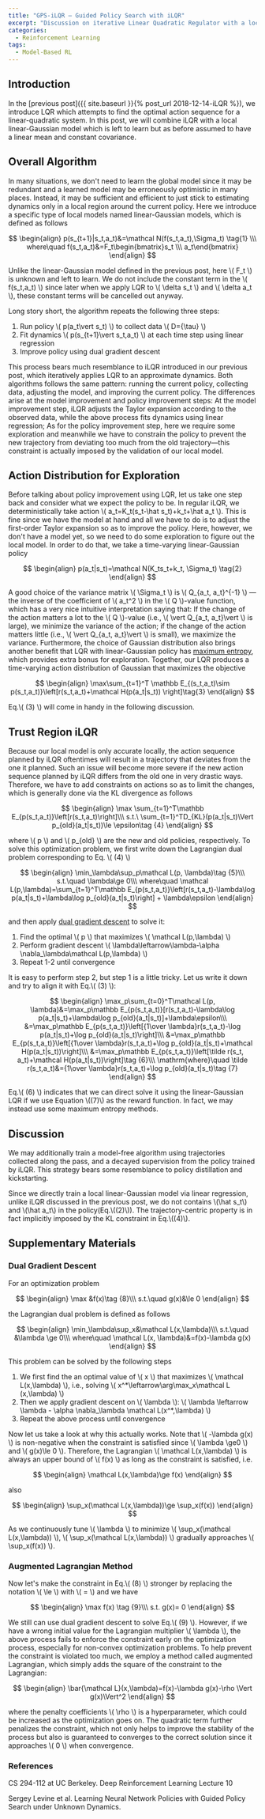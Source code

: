 ```yaml
---
title: "GPS-iLQR — Guided Policy Search with iLQR"
excerpt: "Discussion on iterative Linear Quadratic Regulator with a local linear-Gaussian model"
categories:
  - Reinforcement Learning
tags:
  - Model-Based RL
---
```


## Introduction

In the [previous post]({{ site.baseurl }}{% post_url 2018-12-14-iLQR %}), we introduce LQR which attempts to find the optimal action sequence for a linear-quadratic system. In this post, we will combine iLQR with a local linear-Gaussian model which is left to learn but as before assumed to have a linear mean and constant covariance.

## Overall Algorithm

In many situations, we don't need to learn the global model since it may be redundant and a learned model may be erroneously optimistic in many places. Instead, it may be sufficient and efficient to just stick to estimating dynamics only in a local region around the current policy. Here we introduce a specific type of local models named linear-Gaussian models, which is defined as follows

$$
\begin{align}
p(s_{t+1}|s_t,a_t)&=\mathcal N(f(s_t,a_t),\Sigma_t) \tag{1} \\\
where\quad f(s_t,a_t)&=F_t\begin{bmatrix}s_t \\\ a_t\end{bmatrix}
\end{align}
$$

Unlike the linear-Gaussian model defined in the previous post, here \\( F_t \\) is unknown and left to learn. We do not include the constant term in the \\( f(s_t,a_t) \\) since later when we apply LQR to \\( \delta s_t \\) and \\( \delta a_t \\), these constant terms will be cancelled out anyway.

Long story short, the algorithm repeats the following three steps:

1. Run policy \\( p(a_t\vert s_t) \\) to collect data \\( D=\{\tau\} \\)
2. Fit dynamics \\( p(s_{t+1}\vert s_t,a_t) \\) at each time step using linear regression
3. Improve policy using dual gradient descent

This process bears much resemblance to iLQR introduced in our previous post, which iteratively applies LQR to an approximate dynamics. Both algorithms follows the same pattern: running the current policy, collecting data, adjusting the model, and improving the current policy. The differences arise at the model improvement and policy improvement steps: At the model improvement step, iLQR adjusts the Taylor expansion according to the observed data, while the above process fits dynamics using linear regression; As for the policy improvement step, here we require some exploration and meanwhile we have to constrain the policy to prevent the new trajectory from deviating too much from the old trajectory—this constraint is actually imposed by the validation of our local model. 

## Action Distribution for Exploration

Before talking about policy improvement using LQR, let us take one step back and consider what we expect the policy to be. In regular iLQR, we deterministically take action \\( a_t=K_t(s_t-\hat s_t)+k_t+\hat a_t \\). This is fine since we have the model at hand and all we have to do is to adjust the first-order Taylor expansion so as to improve the policy. Here, however, we don't have a model yet, so we need to do some exploration to figure out the local model. In order to do that, we take a time-varying linear-Gaussian policy


$$
\begin{align}
p(a_t|s_t)=\mathcal N(K_ts_t+k_t, \Sigma_t) \tag{2}
\end{align}
$$


A good choice of the variance matrix \\( \Sigma_t \\) is \\( Q_{a_t, a_t}^{-1} \\) — the inverse of the coefficient of \\( a_t^2 \\) in the \\( Q \\)-value function, which has a very nice intuitive interpretation saying that: If the change of the action matters a lot to the \\( Q \\)-value (i.e., \\( \vert Q_{a_t, a_t}\vert  \\) is large), we minimize the variance of the action; if the change of the action matters little (i.e., \\( \vert Q_{a_t, a_t}\vert  \\) is small), we maximize the variance. Furthermore, the choice of Gaussian distribution also brings another benefit that LQR with linear-Gaussian policy has [maximum entropy](<https://en.wikipedia.org/wiki/Maximum_entropy_probability_distribution#Specified_variance:_the_normal_distribution>), which provides extra bonus for exploration. Together, our LQR produces a time-varying action distribution of Gaussian that maximizes the objective

$$
\begin{align}
\max\sum_{t=1}^T \mathbb E_{(s_t,a_t)\sim p(s_t,a_t)}\left[r(s_t,a_t)+\mathcal H(p(a_t|s_t)) \right]\tag{3}
\end{align}
$$

Eq.\\( (3) \\) will come in handy in the following discussion.

## Trust Region iLQR

Because our local model is only accurate locally, the action sequence planned by iLQR oftentimes will result in a trajectory that deviates from the one it planned. Such an issue will become more severe if the new action sequence planned by iLQR differs from the old one in very drastic ways. Therefore, we have to add constraints on actions so as to limit the changes, which is generally done via the KL divergence as follows

$$
\begin{align}
\max \sum_{t=1}^T\mathbb E_{p(s_t,a_t)}\left[r(s_t,a_t)\right]\\\
s.t.\ \sum_{t=1}^TD_{KL}(p(a_t|s_t)\Vert p_{old}(a_t|s_t))\le \epsilon\tag {4}
\end{align}
$$

where \\( p \\) and \\( p_{old} \\) are the new and old policies, respectively. To solve this optimization problem, we first write down the Lagrangian dual problem corresponding to Eq. \\( (4) \\)

$$
\begin{align}
\min_\lambda\sup_p\mathcal L(p, \lambda)\tag {5}\\\
s.t.\quad \lambda\ge 0\\\
where\quad \mathcal L(p,\lambda)=\sum_{t=1}^T\mathbb E_{p(s_t,a_t)}\left[r(s_t,a_t)-\lambda\log p(a_t|s_t)+\lambda\log p_{old}(a_t|s_t)\right] + \lambda\epsilon
\end{align}
$$


and then apply [dual gradient descent](#dgd) to solve it:

1. Find the optimal \\( p \\) that maximizes \\( \mathcal L(p,\lambda) \\)
2. Perform gradient descent \\( \lambda\leftarrow\lambda-\alpha \nabla_\lambda\mathcal L(p,\lambda) \\)
3. Repeat 1-2 until convergence

It is easy to perform step 2, but step 1 is a little tricky. Let us write it down and try to align it with Eq.\\( (3) \\):

$$
\begin{align}
\max_p\sum_{t=0}^T\mathcal L(p, \lambda)&=\max_p\mathbb E_{p(s_t,a_t)}[r(s_t,a_t)-\lambda\log p(a_t|s_t)+\lambda\log p_{old}(a_t|s_t)]+\lambda\epsilon\\\
&=\max_p\mathbb E_{p(s_t,a_t)}\left[{1\over \lambda}r(s_t,a_t)-\log p(a_t|s_t)+\log p_{old}(a_t|s_t)\right]\\\
&=\max_p\mathbb E_{p(s_t,a_t)}\left[{1\over \lambda}r(s_t,a_t)+\log p_{old}(a_t|s_t)+\mathcal H(p(a_t|s_t))\right]\\\
&=\max_p\mathbb E_{p(s_t,a_t)}\left[\tilde r(s_t, a_t)+\mathcal H(p(a_t|s_t))\right]\tag {6}\\\
\mathrm{where}\quad \tilde r(s_t,a_t)&={1\over \lambda}r(s_t,a_t)+\log p_{old}(a_t|s_t)\tag {7}
\end{align}
$$

Eq.\\( (6) \\) indicates that we can direct solve it using the linear-Gaussian LQR if we use Equation \\((7)\\) as the reward function. In fact, we may instead use some maximum entropy methods.

## Discussion

We may additionally train a model-free algorithm using trajectories collected along the pass, and a decayed supervision from the policy trained by iLQR. This strategy bears some resemblance to policy distillation and kickstarting.

Since we directly train a local linear-Gaussian model via linear regression, unlike iLQR discussed in the previous post, we do not contains \\(\hat s_t\\) and \\(\hat a_t\\) in the policy(Eq.\\((2)\\)). The trajectory-centric property is in fact implicitly imposed by the KL constraint in Eq.\\((4)\\). 

## Supplementary Materials

### <a name="dgd"></a>Dual Gradient Descent

For an optimization problem

$$
\begin{align}
\max &f(x)\tag {8}\\\
s.t.\quad g(x)&\le 0
\end{align}
$$

the Lagrangian dual problem is defined as follows

$$
\begin{align}
\min_\lambda\sup_x&\mathcal L(x,\lambda)\\\
s.t.\quad &\lambda \ge 0\\\
where\quad \mathcal L(x, \lambda)&=f(x)-\lambda g(x)
\end{align}
$$

This problem can be solved by the following steps

1. We first find the an optimal value of \\( x \\) that maximizes \\( \mathcal L(x,\lambda) \\), i.e., solving \\( x^*\leftarrow\arg\max_x\mathcal L (x,\lambda) \\)
2. Then we apply gradient descent on \\( \lambda \\): \\( \lambda \leftarrow \lambda - \alpha \nabla_\lambda \mathcal L(x^*,\lambda) \\)
3. Repeat the above process until convergence 

Now let us take a look at why this actually works. Note that \\( -\lambda g(x) \\) is non-negative when the constraint is satisfied since \\( \lambda \ge0 \\) and \\( g(x)\le 0 \\). Therefore, the Lagrangian \\( \mathcal L(x,\lambda) \\) is always an upper bound of \\( f(x) \\) as long as the constraint is satisfied, i.e.

$$
\begin{align}
\mathcal L(x,\lambda)\ge f(x)
\end{align}
$$

also

$$
\begin{align}
\sup_x(\mathcal L(x,\lambda))\ge \sup_x(f(x))
\end{align}
$$

As we continuously tune \\( \lambda \\) to minimize \\( \sup_x(\mathcal L(x,\lambda)) \\), \\( \sup_x(\mathcal L(x,\lambda)) \\) gradually approaches \\( \sup_x(f(x)) \\).

### Augmented Lagrangian Method

Now let's make the constraint in Eq.\\( (8) \\) stronger by replacing the notation \\( \le \\) with \\( = \\) and we have


$$
\begin{align}
\max f(x) \tag {9}\\\
s.t. g(x)= 0
\end{align}
$$


We still can use dual gradient descent to solve Eq.\\( (9) \\). However, if we have a wrong initial value for the Lagrangian multiplier \\( \lambda \\), the above process fails to enforce the constraint early on the optimization process, especially for non-convex optimization problems. To help prevent the constraint is violated too much, we employ a method called augmented Lagrangian, which simply adds the square of the constraint to the Lagrangian:


$$
\begin{align}
\bar{\mathcal L}(x,\lambda)=f(x)-\lambda g(x)-\rho \Vert g(x)\Vert^2
\end{align}
$$


where the penalty coefficients \\( \rho \\) is a hyperparameter, which could be increased as the optimization goes on. The quadratic term further penalizes the constraint, which not only helps to improve the stability of the process but also is guaranteed to converges to the correct solution since it approaches \\( 0 \\) when convergence.

### References

CS 294-112 at UC Berkeley. Deep Reinforcement Learning Lecture 10

Sergey Levine et al. Learning Neural Network Policies with Guided Policy Search under Unknown Dynamics.